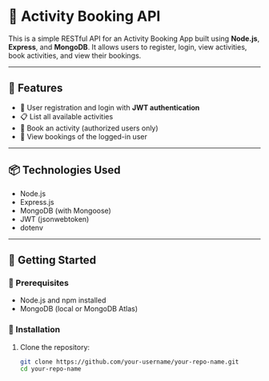 # 🧾 Activity Booking API

This is a simple RESTful API for an Activity Booking App built using **Node.js**, **Express**, and **MongoDB**. It allows users to register, login, view activities, book activities, and view their bookings.

---

## 📁 Features

- 🔐 User registration and login with **JWT authentication**
- 📋 List all available activities
- 📌 Book an activity (authorized users only)
- 📂 View bookings of the logged-in user

---

## 📦 Technologies Used

- Node.js
- Express.js
- MongoDB (with Mongoose)
- JWT (jsonwebtoken)
- dotenv

---

## 🚀 Getting Started

### 🔧 Prerequisites

- Node.js and npm installed
- MongoDB (local or MongoDB Atlas)

### 🔌 Installation

1. Clone the repository:
   ```bash
   git clone https://github.com/your-username/your-repo-name.git
   cd your-repo-name
